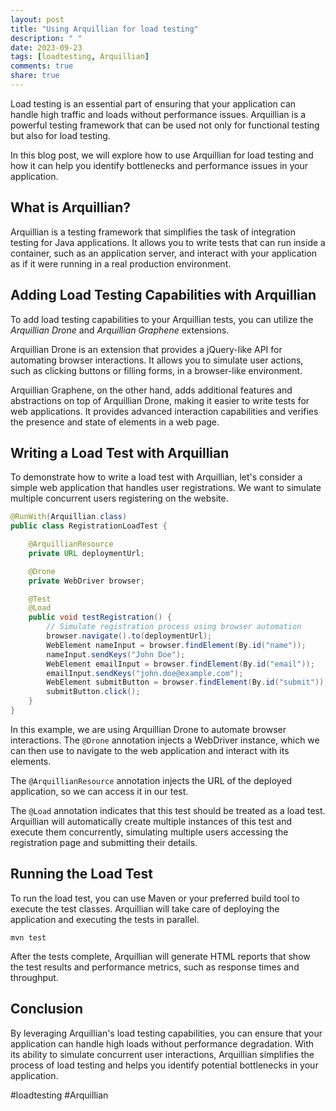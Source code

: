 ```yaml
---
layout: post
title: "Using Arquillian for load testing"
description: " "
date: 2023-09-23
tags: [loadtesting, Arquillian]
comments: true
share: true
---
```


Load testing is an essential part of ensuring that your application can handle high traffic and loads without performance issues. Arquillian is a powerful testing framework that can be used not only for functional testing but also for load testing.

In this blog post, we will explore how to use Arquillian for load testing and how it can help you identify bottlenecks and performance issues in your application.

## What is Arquillian?

Arquillian is a testing framework that simplifies the task of integration testing for Java applications. It allows you to write tests that can run inside a container, such as an application server, and interact with your application as if it were running in a real production environment.

## Adding Load Testing Capabilities with Arquillian

To add load testing capabilities to your Arquillian tests, you can utilize the *Arquillian Drone* and *Arquillian Graphene* extensions.

Arquillian Drone is an extension that provides a jQuery-like API for automating browser interactions. It allows you to simulate user actions, such as clicking buttons or filling forms, in a browser-like environment.

Arquillian Graphene, on the other hand, adds additional features and abstractions on top of Arquillian Drone, making it easier to write tests for web applications. It provides advanced interaction capabilities and verifies the presence and state of elements in a web page.

## Writing a Load Test with Arquillian

To demonstrate how to write a load test with Arquillian, let's consider a simple web application that handles user registrations. We want to simulate multiple concurrent users registering on the website.

```java
@RunWith(Arquillian.class)
public class RegistrationLoadTest {

    @ArquillianResource
    private URL deploymentUrl;

    @Drone
    private WebDriver browser;

    @Test
    @Load
    public void testRegistration() {
        // Simulate registration process using browser automation
        browser.navigate().to(deploymentUrl);
        WebElement nameInput = browser.findElement(By.id("name"));
        nameInput.sendKeys("John Doe");
        WebElement emailInput = browser.findElement(By.id("email"));
        emailInput.sendKeys("john.doe@example.com");
        WebElement submitButton = browser.findElement(By.id("submit"));
        submitButton.click();
    }
}
```

In this example, we are using Arquillian Drone to automate browser interactions. The `@Drone` annotation injects a WebDriver instance, which we can then use to navigate to the web application and interact with its elements.

The `@ArquillianResource` annotation injects the URL of the deployed application, so we can access it in our test.

The `@Load` annotation indicates that this test should be treated as a load test. Arquillian will automatically create multiple instances of this test and execute them concurrently, simulating multiple users accessing the registration page and submitting their details.

## Running the Load Test

To run the load test, you can use Maven or your preferred build tool to execute the test classes. Arquillian will take care of deploying the application and executing the tests in parallel.

```
mvn test
```

After the tests complete, Arquillian will generate HTML reports that show the test results and performance metrics, such as response times and throughput.

## Conclusion

By leveraging Arquillian's load testing capabilities, you can ensure that your application can handle high loads without performance degradation. With its ability to simulate concurrent user interactions, Arquillian simplifies the process of load testing and helps you identify potential bottlenecks in your application.

#loadtesting #Arquillian